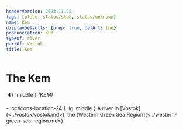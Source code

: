 ```yaml
---
headerVersion: 2023.11.25
tags: [place, status/stub, status/unknown]
name: Kem
displayDefaults: {prep: true, defArt: the}
pronunciation: KEM
typeOf: river
partOf: Vostok
title: Kem
---
```

# The Kem
:speaker:{ .middle } *(KEM)*  
<div class="grid cards ext-narrow-margin ext-one-column" markdown>
-    :octicons-location-24:{ .lg .middle } A river in [Vostok](<../vostok/vostok.md>), the [Western Green Sea Region](<../western-green-sea-region.md>)  
</div>



